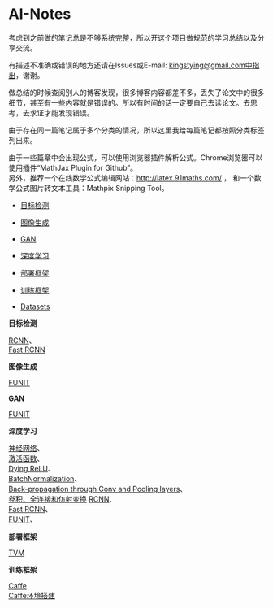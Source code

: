 <script type="text/javascript" src="http://cdn.mathjax.org/mathjax/latest/MathJax.js?config=default"></script>

# AI-Notes
考虑到之前做的笔记总是不够系统完整，所以开这个项目做规范的学习总结以及分享交流。  

有描述不准确或错误的地方还请在Issues或E-mail: kingstying@gmail.com中指出，谢谢。  

做总结的时候查阅别人的博客发现，很多博客内容都差不多，丢失了论文中的很多细节，甚至有一些内容就是错误的。所以有时间的话一定要自己去读论文。去思考，去求证才能发现错误。  

由于存在同一篇笔记属于多个分类的情况，所以这里我给每篇笔记都按照分类标签列出来。  

由于一些篇章中会出现公式，可以使用浏览器插件解析公式。Chrome浏览器可以使用插件“MathJax Plugin for Github”。  
另外，推荐一个在线数学公式编辑网站：http://latex.91maths.com/ ， 和一个数学公式图片转文本工具：Mathpix Snipping Tool。

* [目标检测](#object-detection)

* [图像生成](#image-generate)

* [GAN](#GAN)

* [深度学习](#deep-learning)  

* [部署框架](#deploy-archatecture)
* [训练框架](#train-archatecture)
* [Datasets](深度学习/基础/datasets.md)
  
<span id="object-detection">
<b> 目标检测 </b>
</span>

  [RCNN](深度学习/计算机视觉/目标检测/RCNN.md)、  
  [Fast RCNN](深度学习/计算机视觉/目标检测/FastRCNN.md)  

<span id="image-generate">
<b> 图像生成 </b>
</span>

[FUNIT](深度学习/计算机视觉/生成/FUNIT.md)


<span id="GAN">
<b> GAN </b>
</span>

[FUNIT](深度学习/计算机视觉/生成/FUNIT.md)

<span id="deep-learning">
<b> 深度学习 </b>
</span>

[神经网络](深度学习/基础/神经网络.md)、  
[激活函数](深度学习/基础/激活函数.md)、  
[Dying ReLU](深度学习/基础/Dying_ReLU.md)、  
[BatchNormalization](深度学习/基础/BatchNormalization.md)、  
[Back-propagation through Conv and Pooling layers](深度学习/基础/back-prop-through-conv-pool-layer.md)、  
[卷积、全连接和仿射变换](深度学习/基础/conv-fullyconnect-and-affine.md)
[RCNN](深度学习/计算机视觉/目标检测/RCNN.md)、  
[Fast RCNN](深度学习/计算机视觉/目标检测/FastRCNN.md)、  
[FUNIT](深度学习/计算机视觉/生成/FUNIT.md)、  



<span id="deploy-archatecture">
<b> 部署框架 </b>
</span>

[TVM](深度学习/部署框架/TVM/TVM部署.md)

<span id="train-archatecture">
<b> 训练框架 </b>
</span>

[Caffe](深度学习/训练框架/Caffe)  
[Caffe环境搭建](深度学习/训练框架/Caffe/Caffe环境搭建.md)
